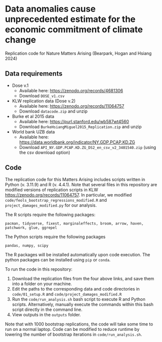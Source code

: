 # Data anomalies cause unprecedented estimate for the economic commitment of climate change

Replication code for Nature Matters Arising (Bearpark, Hogan and Hsiang 2024)

## Data requirements

-   Dose v.1
    -   Available here: <https://zenodo.org/records/4681306>
    -   Download `DOSE_v1.csv`
-   KLW replication data (Dose v.2)
    -   Available here: <https://zenodo.org/records/11064757>
    -   Download `datacode.zip` and unzip
-   Burke et al 2015 data
    -   Available here: <https://purl.stanford.edu/wb587wt4560>
    -   Download `BurkeHsiangMiguel2015_Replication.zip` and unzip
-   World bank UZB data
    -   Available here: <https://data.worldbank.org/indicator/NY.GDP.PCAP.KD.ZG>
    -   Download `API_NY.GDP.PCAP.KD.ZG_DS2_en_csv_v2_3401540.zip` (using the csv download option)

## Code

The replication code for this Matters Arising includes scripts written in Python (v. 3.11.9) and R (v. 4.4.1). Note that several files in this repository are modified versions of replication scripts in KLW <https://zenodo.org/records/11064757>. In particular, we modified `code/feols_bootstrap_regressions_modified.R` and `project_damages_modified.py` for our analysis.


The R scripts require the following packages:
```
pacman, tidyverse, fixest, marginaleffects, broom, arrow, haven, patchwork, glue, ggrepel
```
The Python scripts require the following packages
```
pandas, numpy, scipy
```

The R packages will be installed automatically upon code execution. The python packages can be installed using `pip` or `conda`.

To run the code in this repository:
1. Download the replication files from the four above links, and save them into a folder on your machine.
2. Edit the paths to the corresponding data and code directories in `code/01_setup.R` and `code/project_damages_modified.R`
3. Run the `code/run_analysis.sh` bash script to execute R and Python scripts. Alternatively, manually execute the commands within this bash script directly in the command line.
4. View outputs in the `outputs` folder.

Note that with 1000 bootstrap replications, the code will take some time to run on a normal laptop. Code can be modified to reduce runtime by lowering the number of bootstrap iterations in `code/run_analysis.sh`.


  
